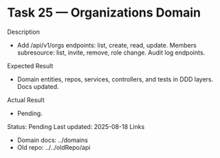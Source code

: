 <!--
File: 25-backend-organizations-domain.md
Purpose: Implement organizations domain with CRUD, members, and audit
log. Scope access by organization and roles. All Rights Reserved.
Arodi Emmanuel
-->
# Task 25 — Organizations Domain

Description
- Add /api/v1/orgs endpoints: list, create, read, update. Members
  subresource: list, invite, remove, role change. Audit log endpoints.

Expected Result
- Domain entities, repos, services, controllers, and tests in DDD
  layers. Docs updated.

Actual Result
- Pending.

Status: Pending
Last updated: 2025-08-18
Links
- Domain docs: ../domains
- Old repo: ../../oldRepo/api
